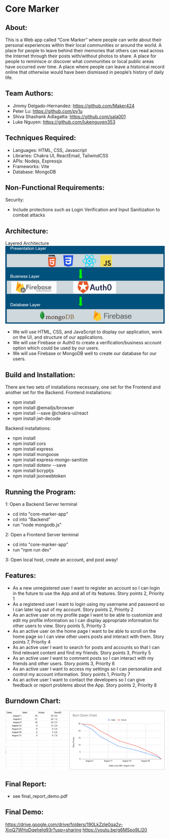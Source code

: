 # Core Marker

## About: 
This is a Web app called “Core Marker” where people can write about their personal experiences within their local communities or around the world. A place for people to leave behind their memories that others can read across the Internet through their posts with/without photos to share. A place for people to reminisce or discover what communities or local public areas have occurred over time. A place where people can leave a historical record online that otherwise would have been dismissed in people’s history of daily life. 

## Team Authors: 
- Jimmy Delgado-Hernandez: https://github.com/Maker424
- Peter Lu: https://github.com/py1u
- Shiva Shashank Adlagatta: https://github.com/sala001
- Luke Nguyen: https://github.com/lukenguyen353

## Techniques Required: 
- Languages: HTML, CSS, Javascript
- Libraries: Chakra UI, ReactEmail, TailwindCSS
- APIs: Nodejs, Expressjs
- Frameworks: Vite
- Database: MongoDB

## Non-Functional Requirements: 
  Security: 
  - Include protections such as Login Verification and Input Sanitization to combat attacks

## Architecture: 
  Layered Architecture
  ![alt text](image.png)

- We will use HTML, CSS, and JavaScript to display our application, work on the UI, and structure of our applications.
- We will use Firebase or Auth0 to create a verification/business account option which could be used by our users.
- We will use Firebase or MongoDB well to create our database for our users.

## Build and Installation: 
  There are two sets of installations necessary, one set for the Frontend and another set for the Backend.
  Frontend installations:
  - npm install
  - npm install @emailjs/browser
  - npm install --save @chakra-ui/react
  - npm install jwt-decode

  Backend installations:

  - npm install
  - npm install cors
  - npm install express
  - npm install mongoose
  - npm install express-mongo-sanitize
  - npm install dotenv --save
  - npm install bcryptjs 
  - npm install jsonwebtoken
    
## Running the Program:
  1: Open a Backend Server terminal
  - cd into "core-marker-app"
  - cd into "Backend"
  - run "node mongodb.js"

  2: Open a Frontend Server terminal
  - cd into "core-marker-app"
  - run "npm run dev" 

  3: Open local host, create an account, and post away!
  
## Features: 
- As a new unregistered user I want to register an account so I can login in the future to use the App and all of its features. Story points 2, Priority 1
- As a registered user I want to login using my username and password so I can later log out of my account. Story points 2, Priority 2
- As an active user on my profile page I want to be able to customize and edit my profile information so I can display appropriate information for other users to view. Story points 5, Priority 3
- As an active user on the home page I want to be able to scroll on the home page so I can view other users posts and interact with them. Story points 7, Priority 4
- As an active user I want to search for posts and accounts so that I can find relevant content and find my friends. Story points 3, Priority 5
- As an active user I want to comment posts so I can interact with my friends and other users. Story points 3, Priority 6
- As an active user I want to access my settings so I can personalize and control my account information. Story points 1, Priority 7
- As an active user I want to contact the developers so I can give feedback or report problems about the App. Story points 2, Priority 8

## Burndown Chart:
![alt text](BurndownChart-final.png)

## Final Report:
- see final_report_demo.pdf

## Final Demo:
https://drive.google.com/drive/folders/190LkZzle0qa2y-XioQ7WHoDqehelg93r?usp=sharing 
https://youtu.be/g6MSpo9LI20

